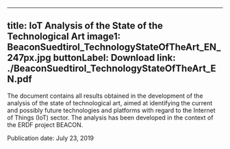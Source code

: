

---
title: IoT Analysis of the State of the Technological Art
image1: BeaconSuedtirol_TechnologyStateOfTheArt_EN_247px.jpg
buttonLabel: Download
link: ./BeaconSuedtirol_TechnologyStateOfTheArt_EN.pdf
---

The document contains all results obtained in the development of the analysis of the state of technological art, aimed at identifying the current and possibly future technologies and platforms with regard to the Internet of Things (IoT) sector. The analysis has been developed in the context of the ERDF project BEACON.<br>

Publication date: July 23, 2019